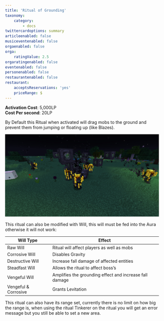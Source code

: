 ```yaml
---
title: 'Ritual of Grounding'
taxonomy:
    category:
        - docs
twittercardoptions: summary
articleenabled: false
musiceventenabled: false
orgaenabled: false
orga:
    ratingValue: 2.5
orgaratingenabled: false
eventenabled: false
personenabled: false
restaurantenabled: false
restaurant:
    acceptsReservations: 'yes'
    priceRange: $
---
```


**Activation Cost**: 5,000LP  
**Cost Per second**: 20LP  

By Default this Ritual when activated will drag mobs to the ground and prevent them from jumping or floating up (like Blazes).

![](Ritual%20of%20Grounding.jpg)

This ritual can also be modified with Will, this will must be fed into the Aura otherwise it will not work:

| Will Type | Effect |
|-----------|--------|
| Raw Will | Ritual will affect players as well as mobs |
| Corrosive Will | Disables Gravity |
| Destructive Will | Increase fall damage of affected entities |
| Steadfast Will | Allows the ritual to affect boss’s |
| Vengeful Will | Amplifies the grounding effect and increase fall damage |
| Vengeful & Corrosive | Grants Levitation |

This ritual can also have its range set, currently there is no limit on how big the range is, when using the ritual Tinkerer on the ritual you will get an error message but you still be able to set a new area.


